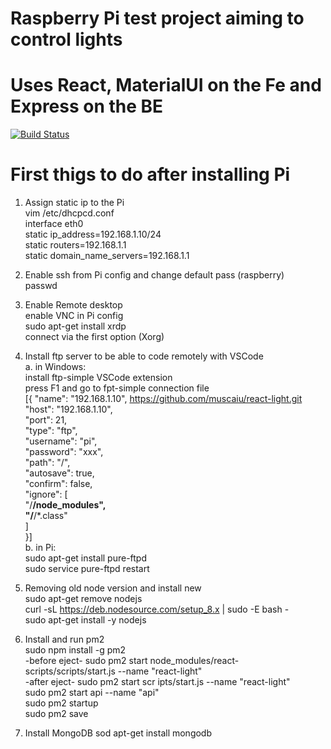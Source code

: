 # Raspberry Pi test project aiming to control lights
# Uses React, MaterialUI on the Fe and Express on the BE

[![Build Status](https://travis-ci.org/muscaiu/react-firebase-pi-v2.svg?branch=master)](https://travis-ci.com/muscaiu/react-firebase-pi-v2)
# First thigs to do after installing Pi
  
1. Assign static ip to the Pi  
vim /etc/dhcpcd.conf  
interface eth0  
static ip_address=192.168.1.10/24  
static routers=192.168.1.1  
static domain_name_servers=192.168.1.1  
  
2. Enable ssh from Pi config and change default pass (raspberry)  
passwd
  
3. Enable Remote desktop  
enable VNC in Pi config  
sudo apt-get install xrdp  
connect via the first option (Xorg)  
  
4. Install ftp server to be able to code remotely with VSCode  
  a. in Windows:  
	install ftp-simple VSCode extension  
	press F1 and go to fpt-simple connection file  
	[{ "name": "192.168.1.10",  https://github.com/muscaiu/react-light.git
			"host": "192.168.1.10",  
			"port": 21,  
			"type": "ftp",  
			"username": "pi",  
			"password": "xxx",  
			"path": "/",  
			"autosave": true,  
			"confirm": false,  
			"ignore": [  
				"/**/node_modules",  
				"/**/*.class"  
			]  
	}]  
  b. in Pi:  
	sudo apt-get install pure-ftpd  
	sudo service pure-ftpd restart  
  
5. Removing old node version and install new  
sudo apt-get remove nodejs  
curl -sL https://deb.nodesource.com/setup_8.x | sudo -E bash -  
sudo apt-get install -y nodejs  

6. Install and run pm2  
sudo npm install -g pm2   
-before eject- sudo pm2 start node_modules/react-scripts/scripts/start.js --name "react-light"  
-after eject- sudo pm2 start scr ipts/start.js --name "react-light"  
sudo pm2 start api --name "api"  
sudo pm2 startup  
sudo pm2 save  

7. Install MongoDB
sod apt-get install mongodb
